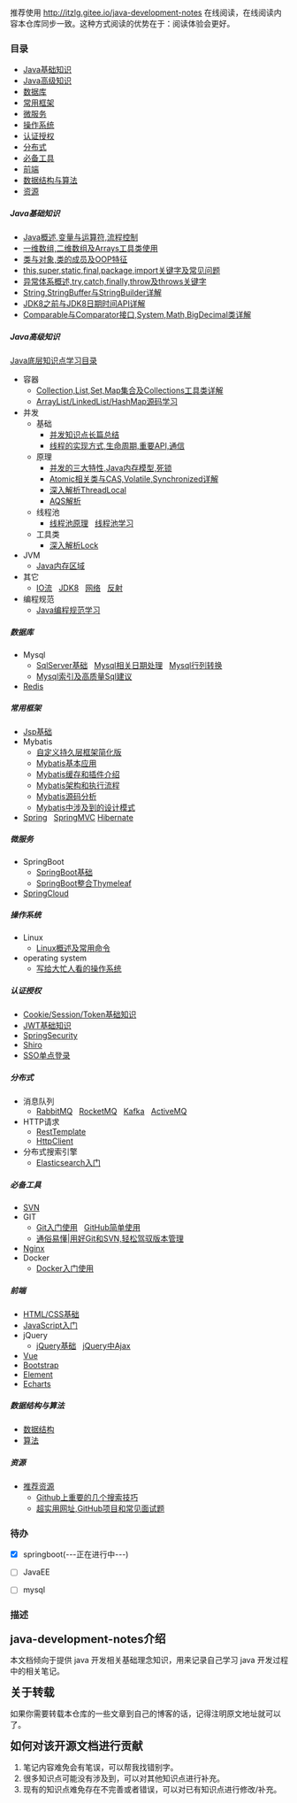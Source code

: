 <p align="center">
<a href="http://itzlg.gitee.io/java-development-notes" target="_blank">
    <svg class="svgIcon" aria-hidden="true">
        <use xlink:href="#icon-huabanfuben"></use>
    </svg>
</a>
</p>

推荐使用  http://itzlg.gitee.io/java-development-notes 在线阅读，在线阅读内容本仓库同步一致。这种方式阅读的优势在于：阅读体验会更好。


### 目录
  - [Java基础知识](#Java基础知识)
  - [Java高级知识](#Java高级知识)
  - [数据库](#数据库)
  - [常用框架](#常用框架)
  - [微服务](#微服务)
  - [操作系统](#操作系统)
  - [认证授权](#认证授权)
  - [分布式](#分布式)
  - [必备工具](#必备工具)
  - [前端](#前端)
  - [数据结构与算法](#数据结构与算法)
  - [资源](#资源)



##### Java基础知识
  - [Java概述,变量与运算符,流程控制](docs/javaBase/grammar.md) &nbsp;
  - [一维数组,二维数组及Arrays工具类使用](docs/javaBase/array.md) &nbsp;
  - [类与对象,类的成员及OOP特征](docs/javaBase/object01.md) &nbsp;
  - [this,super,static,final,package,import关键字及常见问题](docs/javaBase/object02.md) &nbsp;
  - [异常体系概述,try,catch,finally,throw及throws关键字](docs/javaBase/exception.md) &nbsp;
  - [String,StringBuffer与StringBuilder详解](docs/javaBase/commonClass01.md) &nbsp;
  - [JDK8之前与JDK8日期时间API详解](docs/javaBase/commonClass02.md) &nbsp;
  - [Comparable与Comparator接口,System,Math,BigDecimal类详解](docs/javaBase/commonClass03.md)

##### Java高级知识
  [Java底层知识点学习目录](docs/javaSenior/study.md)

  - 容器
    - [Collection,List,Set,Map集合及Collections工具类详解](docs/javaSenior/collection/basis.md)
    - [ArrayList/LinkedList/HashMap源码学习](docs/javaSenior/collection/source.md)
  - 并发
    - 基础
      - [并发知识点长篇总结](docs/javaSenior/concurrence/conBasic01.md) &nbsp;
      - [线程的实现方式,生命周期,重要API,通信](docs/javaSenior/concurrence/conBasic02.md) &nbsp;
    - 原理
      - [并发的三大特性,Java内存模型,死锁](docs/javaSenior/concurrence/conPrinciple01.md)
      - [Atomic相关类与CAS,Volatile,Synchronized详解](docs/javaSenior/concurrence/conPrinciple02.md)
      - [深入解析ThreadLocal](docs/javaSenior/concurrence/threadLocalAndAQS01.md)
      - [AQS解析](docs/javaSenior/concurrence/threadLocalAndAQS02.md)
    - 线程池
      - [线程池原理](docs/javaSenior/concurrence/threadPoolStudy.md) &nbsp;
        [线程池学习](docs/javaSenior/concurrence/threadPool.md)
    - 工具类
      - [深入解析Lock]()
  - JVM
    - [Java内存区域](docs/javaSenior/JVM/memoryArea.md)
  - 其它         
    - [IO流](docs/javaSenior/ioStream.md) &nbsp;
      [JDK8](docs/javaSenior/JDK8.md) &nbsp;
      [网络](docs/javaSenior/network.md) &nbsp;
      [反射](docs/javaSenior/reflection.md)
  - 编程规范
    - [Java编程规范学习](docs/javaSenior/codingStyle/codingStyle.md) &nbsp;
      []() &nbsp;
      []() &nbsp;

##### 数据库
  - Mysql
    - [SqlServer基础](docs/database/mysql/sqlserveBase.md) &nbsp;
      [Mysql相关日期处理](docs/database/mysql/mysqlDateHandle.md) &nbsp;
      [Mysql行列转换](docs/database/mysql/mysqlUnpivot.md) &nbsp;
    - [Mysql索引及高质量Sql建议](docs/database/mysql/sqlAdvise.md) 
  - [Redis](#redis)



##### 常用框架
  - [Jsp基础](docs/javaEE/jsp.md)
  - Mybatis
    - [自定义持久层框架简化版](docs/framework/mybatis/mybatis00.md) &nbsp;
    - [Mybatis基本应用](docs/framework/mybatis/mybatis01.md) &nbsp;
    - [Mybatis缓存和插件介绍](docs/framework/mybatis/mybatis02.md) &nbsp;
    - [Mybatis架构和执行流程](docs/framework/mybatis/mybatis03.md) &nbsp;
    - [Mybatis源码分析](docs/framework/mybatis/mybatis04.md) &nbsp;
    - [Mybatis中涉及到的设计模式](docs/framework/mybatis/mybatis05.md) &nbsp;
  - [Spring](#spring) &nbsp;
    [SpringMVC](#springmvc)
    [Hibernate](#hibernate)

##### 微服务
  - SpringBoot
    - [SpringBoot基础](docs/microService/springboot/springboot.md)
    - [SpringBoot整合Thymeleaf](docs/microService/springboot/springboot_thymeleaf.md)
  - [SpringCloud](#springcloud)

##### 操作系统
  - Linux
    - [Linux概述及常用命令](docs/operatingSystem/linuxBasic.md)
  - operating system  
    - [写给大忙人看的操作系统](docs/operatingSystem/os.md)



##### 认证授权
  - [Cookie/Session/Token基础知识](#)
  - [JWT基础知识](#)
  - [SpringSecurity](#)
  - [Shiro](#shiro)
  - [SSO单点登录](#)

##### 分布式
  - 消息队列
    - [RabbitMQ](#) &nbsp;
      [RocketMQ](#) &nbsp;
      [Kafka](#) &nbsp;
      [ActiveMQ](#activemq)
  - HTTP请求
    - [RestTemplate](#RestTemplate)
    - [HttpClient](#httpclient)
  - 分布式搜索引擎
    - [Elasticsearch入门](docs/javaEE/elasticsearch/elasticsearch.md)

##### 必备工具
  - [SVN](#svn)
  - GIT
    - [Git入门使用](docs/tools/git/gitBasic.md) &nbsp;
      [GitHub简单使用](docs/tools/git/github.md)  
    - [通俗易懂|用好Git和SVN,轻松驾驭版本管理](docs/tools/git/gitAndSvn.md) &nbsp;
  - [Nginx](#nginx)
  - Docker
    - [Docker入门使用](docs/tools/docker/dockerBasic.md)



##### 前端
  - [HTML/CSS基础](docs/frontEnd/htmlCssBasic.md)
  - [JavaScript入门](#javascript)
  - jQuery
    - [jQuery基础](docs/frontEnd/jqueryBasic.md) &nbsp;
      [jQuery中Ajax](docs/frontEnd/jqueryAjax.md)
  - [Vue](#vue)
  - [Bootstrap](#bootstrap)
  - [Element](#element)
  - [Echarts](#echarts)

##### 数据结构与算法
  - [数据结构](#数据结构)
  - [算法](#算法)

##### 资源
  - [推荐资源]()
    - [Github上重要的几个搜索技巧](docs/GithubSkill.md)
    - [超实用网址,GitHub项目和常见面试题](docs/resource.md)


### 待办
- [x] springboot(---正在进行中---)
- [ ] JavaEE
- [ ] mysql


### 描述
<span style="font-size:20px;">**java-development-notes介绍**</span>

本文档倾向于提供 java 开发相关基础理念知识，用来记录自己学习 java 开发过程中的相关笔记。

<span style="font-size:20px;">**关于转载**</span>

如果你需要转载本仓库的一些文章到自己的博客的话，记得注明原文地址就可以了。

<span style="font-size:20px;">**如何对该开源文档进行贡献**</span>

1. 笔记内容难免会有笔误，可以帮我找错别字。
2. 很多知识点可能没有涉及到，可以对其他知识点进行补充。
3. 现有的知识点难免存在不完善或者错误，可以对已有知识点进行修改/补充。

<!-- <span style="font-size:20px;">**为什么要做这个开源文档？**</span>

初始想法源于自己一段比较迷茫的经历。想抽时间整理自己的一个 java 知识体系。主要目的是为了加强自己的基本功, 同时也希望能帮助正在学习 java 的小伙伴。 -->
